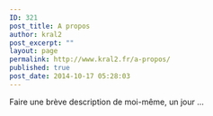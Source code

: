 ```yaml
---
ID: 321
post_title: A propos
author: kral2
post_excerpt: ""
layout: page
permalink: http://www.kral2.fr/a-propos/
published: true
post_date: 2014-10-17 05:28:03
---
```

Faire une brève description de moi-même, un jour ...
